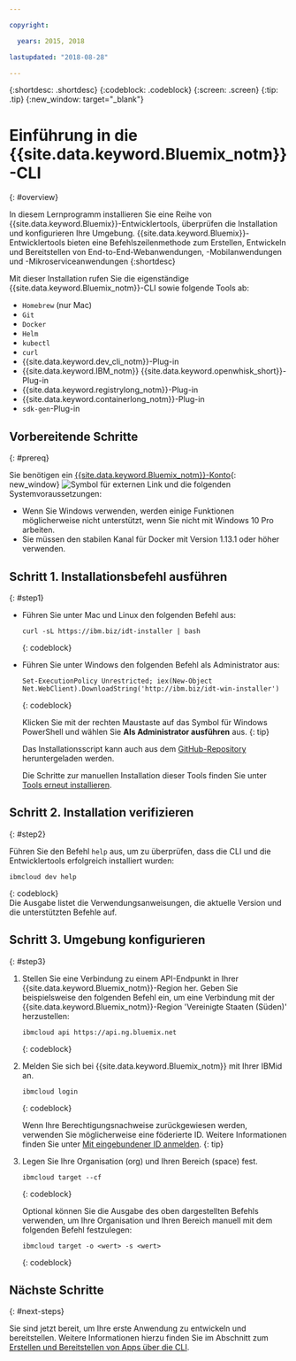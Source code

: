 ```yaml
---

copyright:

  years: 2015, 2018

lastupdated: "2018-08-28"

---
```


{:shortdesc: .shortdesc}
{:codeblock: .codeblock}
{:screen: .screen}
{:tip: .tip}
{:new_window: target="_blank"}

# Einführung in die {{site.data.keyword.Bluemix_notm}}-CLI
{: #overview}

In diesem Lernprogramm installieren Sie eine Reihe von {{site.data.keyword.Bluemix}}-Entwicklertools, überprüfen die Installation und konfigurieren Ihre Umgebung. {{site.data.keyword.Bluemix}}-Entwicklertools bieten eine Befehlszeilenmethode zum Erstellen, Entwickeln und Bereitstellen von End-to-End-Webanwendungen, -Mobilanwendungen und -Mikroserviceanwendungen
{:shortdesc}

Mit dieser Installation rufen Sie die eigenständige {{site.data.keyword.Bluemix_notm}}-CLI sowie folgende Tools ab:

* `Homebrew` (nur Mac)
* `Git`
* `Docker`
* `Helm`
* `kubectl`
* `curl`
* {{site.data.keyword.dev_cli_notm}}-Plug-in
* {{site.data.keyword.IBM_notm}} {{site.data.keyword.openwhisk_short}}-Plug-in
* {{site.data.keyword.registrylong_notm}}-Plug-in
* {{site.data.keyword.containerlong_notm}}-Plug-in
* `sdk-gen`-Plug-in

## Vorbereitende Schritte
{: #prereq}

Sie benötigen ein [{{site.data.keyword.Bluemix_notm}}-Konto](https://console.bluemix.net/){: new_window} ![Symbol für externen Link](../icons/launch-glyph.svg "Symbol für externen Link") und die folgenden Systemvoraussetzungen:

* Wenn Sie Windows verwenden, werden einige Funktionen möglicherweise nicht unterstützt, wenn Sie nicht mit Windows 10 Pro arbeiten.
* Sie müssen den stabilen Kanal für Docker mit Version 1.13.1 oder höher verwenden.

## Schritt 1. Installationsbefehl ausführen
{: #step1}

* Führen Sie unter Mac und Linux den folgenden Befehl aus:

  ```
  curl -sL https://ibm.biz/idt-installer | bash
  ```
  {: codeblock}

* Führen Sie unter Windows den folgenden Befehl als Administrator aus:

  ```
  Set-ExecutionPolicy Unrestricted; iex(New-Object Net.WebClient).DownloadString('http://ibm.biz/idt-win-installer')
  ```
  {: codeblock}

  Klicken Sie mit der rechten Maustaste auf das Symbol für Windows PowerShell und wählen Sie **Als Administrator ausführen** aus.
  {: tip}

  Das Installationsscript kann auch aus dem [GitHub-Repository](https://github.com/IBM-Cloud/ibm-cloud-developer-tools) heruntergeladen werden.

  Die Schritte zur manuellen Installation dieser Tools finden Sie unter [Tools erneut installieren](/docs/cli/ts_createapps.html#appendix).

## Schritt 2. Installation verifizieren
{: #step2}

Führen Sie den Befehl `help` aus, um zu überprüfen, dass die CLI und die Entwicklertools erfolgreich installiert wurden:

```
ibmcloud dev help
```
{: codeblock}
<br>
Die Ausgabe listet die Verwendungsanweisungen, die aktuelle Version und die unterstützten Befehle auf.

## Schritt 3. Umgebung konfigurieren
{: #step3}

1. Stellen Sie eine Verbindung zu einem API-Endpunkt in Ihrer {{site.data.keyword.Bluemix_notm}}-Region her. Geben Sie beispielsweise den folgenden Befehl ein, um eine Verbindung mit der {{site.data.keyword.Bluemix_notm}}-Region 'Vereinigte Staaten (Süden)' herzustellen:

	```
	ibmcloud api https://api.ng.bluemix.net
	```
	{: codeblock}

2. Melden Sie sich bei {{site.data.keyword.Bluemix_notm}} mit Ihrer IBMid an.

	```
	ibmcloud login
	```
	{: codeblock}
    <br>

	Wenn Ihre Berechtigungsnachweise zurückgewiesen werden, verwenden Sie möglicherweise eine föderierte ID. Weitere Informationen finden Sie unter [Mit eingebundener ID anmelden](/docs/iam/login_fedid.html#federated_id).
	{: tip}

3. Legen Sie Ihre Organisation (org) und Ihren Bereich (space) fest.

	```
	ibmcloud target --cf
	```
	{: codeblock}

	Optional können Sie die Ausgabe des oben dargestellten Befehls verwenden, um Ihre Organisation und Ihren Bereich manuell mit dem folgenden Befehl festzulegen:

	```
	ibmcloud target -o <wert> -s <wert>
	```
	{: codeblock}

## Nächste Schritte
{: #next-steps}

Sie sind jetzt bereit, um Ihre erste Anwendung zu entwickeln und bereitstellen. Weitere Informationen hierzu finden Sie im Abschnitt zum [Erstellen und Bereitstellen von Apps über die CLI](/docs/apps/create-deploy-cli.html).
